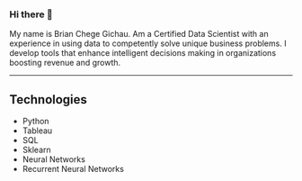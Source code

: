 ### Hi there 👋

My name is Brian Chege Gichau. Am a Certified Data Scientist with an experience in using data to competently solve unique business problems. I develop tools that enhance intelligent decisions making in organizations boosting revenue and growth.

----
## Technologies 
* Python
* Tableau
* SQL
* Sklearn
* Neural Networks
* Recurrent Neural Networks
<!--
**BrianChegeGichau/BrianChegeGichau** is a ✨ _special_ ✨ repository because its `README.md` (this file) appears on your GitHub profile.

Here are some ideas to get you started:

- 🔭 I’m currently working on ...
- 🌱 I’m currently learning ...
- 👯 I’m looking to collaborate on ...
- 🤔 I’m looking for help with ...
- 💬 Ask me about ...
- 📫 How to reach me: ...
- 😄 Pronouns: ...
- ⚡ Fun fact: ...
-->
